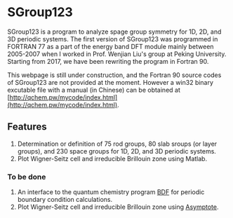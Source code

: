 # SGroup123
SGroup123 is a program to analyze spage group symmetry for 1D, 2D, and 3D periodic systems. The first version of SGroup123 was programmed in FORTRAN 77 as a part of the energy band DFT module mainly between 2005-2007 when I worked in Prof. Wenjian Liu's group at Peking University. Starting from 2017, we have been rewriting the program in Fortran 90.

This webpage is still under construction, and the Fortran 90 source codes of SGroup123 are not provided at the moment. However a win32 binary excutable file with a manual (in Chinese) can be obtained at [http://qchem.pw/mycode/index.html](http://qchem.pw/mycode/index.html).

## Features

1. Determination or definition of 75 rod groups, 80 slab sroups (or layer groups), and 230 space groups for 1D, 2D, and 3D periodic systems.
2. Plot Wigner-Seitz cell and irreducible Brillouin zone using Matlab.

### To be done

1. An interface to the quantum chemistry program [BDF](http://182.92.69.169:7226/) for periodic boundary condition calculations.
2. Plot Wigner-Seitz cell and irreducible Brillouin zone using [Asymptote](http://asymptote.sourceforge.net/).
